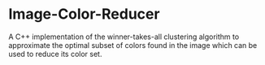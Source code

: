 # Image-Color-Reducer
A C++ implementation of the winner-takes-all clustering algorithm to approximate the optimal subset of   colors found in the image which can be used to reduce its color set.

